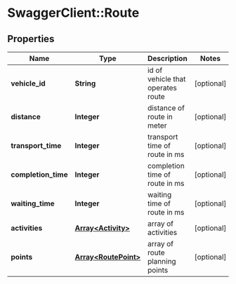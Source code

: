 # SwaggerClient::Route

## Properties
Name | Type | Description | Notes
------------ | ------------- | ------------- | -------------
**vehicle_id** | **String** | id of vehicle that operates route | [optional] 
**distance** | **Integer** | distance of route in meter | [optional] 
**transport_time** | **Integer** | transport time of route in ms | [optional] 
**completion_time** | **Integer** | completion time of route in ms | [optional] 
**waiting_time** | **Integer** | waiting time of route in ms | [optional] 
**activities** | [**Array&lt;Activity&gt;**](Activity.md) | array of activities | [optional] 
**points** | [**Array&lt;RoutePoint&gt;**](RoutePoint.md) | array of route planning points | [optional] 


